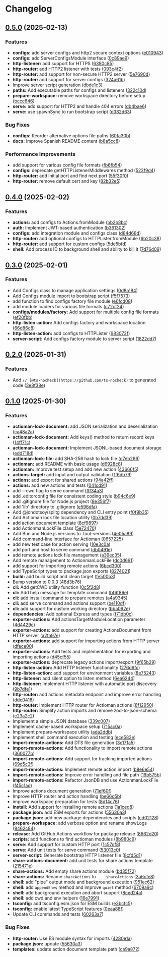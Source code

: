 # Changelog

## [0.5.0](https://github.com/JonDotsoy/actioman/compare/actioman-v0.4.0...actioman-v0.5.0) (2025-02-13)


### Features

* **configs:** add server configs and http2 secure context options ([e010943](https://github.com/JonDotsoy/actioman/commit/e010943a0ca119a33b44a5b720729756269c7618))
* **configs:** add ServerConfigsModule interface ([0c89ae9](https://github.com/JonDotsoy/actioman/commit/0c89ae9f5802e66d209119365ea35b5093d36445))
* **http-listener:** add support for HTTPS ([6380c85](https://github.com/JonDotsoy/actioman/commit/6380c8568b68881f5e2a4bf74ecea6aca36debe4))
* **http-router:** add HTTP2 listener with tests ([093c4f2](https://github.com/JonDotsoy/actioman/commit/093c4f298612e18e6edf58faf177906ded989548))
* **http-router:** add support for non-secure HTTP2 server ([5e7690d](https://github.com/JonDotsoy/actioman/commit/5e7690deb2fdfd783bfd6dc9962533de90346add))
* **http-router:** add support for server configs ([324a61b](https://github.com/JonDotsoy/actioman/commit/324a61b001ed802d2a829a7a9cfc79f36e0e1578))
* Improve server script generation ([dbde1c3](https://github.com/JonDotsoy/actioman/commit/dbde1c3d1e0d987720100316546247350c43a986))
* **paths:** Add executable paths for configs and listeners ([322c10d](https://github.com/JonDotsoy/actioman/commit/322c10d669fa704c2b701f7d00d26fe7cc7efd3c))
* **prepare-workspace:** remove workspace directory before setup ([bccc646](https://github.com/JonDotsoy/actioman/commit/bccc6463fd113307fb262b99525ac0fe5179b406))
* **serve:** add support for HTTP2 and handle 404 errors ([db4bae6](https://github.com/JonDotsoy/actioman/commit/db4bae65d157366b5ade11116b332c16a82dd97e))
* **serve:** use spawnSync to run bootstrap script ([d382d63](https://github.com/JonDotsoy/actioman/commit/d382d632dbc3f734358835f29d1605c4d461ad3c))


### Bug Fixes

* **configs:** Reorder alternative options file paths ([60fa30b](https://github.com/JonDotsoy/actioman/commit/60fa30b306615d5be9498617212f40deba0a3b5f))
* **docs:** Improve Spanish README content ([b8a5cc8](https://github.com/JonDotsoy/actioman/commit/b8a5cc8881419234feb77759f4fb04fad861fd19))


### Performance Improvements

* add support for various config file formats ([fb6fb54](https://github.com/JonDotsoy/actioman/commit/fb6fb548ce41f739b2295da82ca2f60d27d61194))
* **configs:** deprecate getHTTPListenerMiddlewares method ([523f9d4](https://github.com/JonDotsoy/actioman/commit/523f9d4f7d06e3ea172e9689cad06e75f5544eea))
* **http-router:** add initial port and find next port ([55f30f0](https://github.com/JonDotsoy/actioman/commit/55f30f0d8735b187db25bb8e741ce0738052b51c))
* **http-router:** remove default cert and key ([82b32e5](https://github.com/JonDotsoy/actioman/commit/82b32e5e0032fa2ed191250263bbd5fe8bc9ba21))

## [0.4.0](https://github.com/JonDotsoy/actioman/compare/actioman-v0.3.0...actioman-v0.4.0) (2025-02-02)


### Features

* **actions:** add configs to Actions.fromModule ([bb2b8bc](https://github.com/JonDotsoy/actioman/commit/bb2b8bc31979ea132d6e9c24e2f3210b1593607d))
* **auth:** Implement JWT-based authentication ([b361302](https://github.com/JonDotsoy/actioman/commit/b361302cebe75080e8cd6022a10cd574c3075bc3))
* **configs:** add integration module and configs class ([d84d68d](https://github.com/JonDotsoy/actioman/commit/d84d68df1692b3dbceb05e1bd19df579353aeda7))
* **http-router:** add optional configs to HTTPLister.fromModule ([6b20c38](https://github.com/JonDotsoy/actioman/commit/6b20c381cfcccc70462dbeaf4a871d09b81ff192))
* **http-router:** add support for custom configs ([5de5bfd](https://github.com/JonDotsoy/actioman/commit/5de5bfd57a3639c6e3f0a1e2e0b903921d8c2110))
* **shell:** Add process ID to background shell and ability to kill it ([7d76d09](https://github.com/JonDotsoy/actioman/commit/7d76d0930a17fa3b1bfe21e2c9feecd7e28a65b6))

## [0.3.0](https://github.com/JonDotsoy/actioman/compare/actioman-v0.2.0...actioman-v0.3.0) (2025-02-01)


### Features

* Add Configs class to manage application settings ([0d8a184](https://github.com/JonDotsoy/actioman/commit/0d8a1842ed85baafe7b9e98039b7653919ca41d3))
* Add Configs module import to bootstrap script ([f5f7573](https://github.com/JonDotsoy/actioman/commit/f5f7573591a7cb13f61f9af93bdcd5964196ccb7))
* add function to find configs factory file module ([e6fcd08](https://github.com/JonDotsoy/actioman/commit/e6fcd08337225036d40bc92f5451f63f4b218099))
* add module loaders for various file formats ([c72cf24](https://github.com/JonDotsoy/actioman/commit/c72cf243fbc66cf9f4ffa88814f39ea3f927bfe3))
* **configs/modules/factory:** Add support for multiple config file formats ([ef20fbb](https://github.com/JonDotsoy/actioman/commit/ef20fbb19bd651da16e81b1b1107d85ed869ba06))
* **http-listen-action:** Add configs factory and workspace location ([66d86c8](https://github.com/JonDotsoy/actioman/commit/66d86c87a98ce963608228b721acb01a44f9d982))
* **http-listen-action:** add configs to HTTPLister ([983073f](https://github.com/JonDotsoy/actioman/commit/983073fd1570b8ce0005e2b95840aa06d5b61a2e))
* **server-script:** Add configs factory module to server script ([1822dd7](https://github.com/JonDotsoy/actioman/commit/1822dd7eb8ff0b89a174e810d640bb37e4813902))

## [0.2.0](https://github.com/JonDotsoy/actioman/compare/actioman-v0.1.0...actioman-v0.2.0) (2025-01-31)


### Features

* Add `// [@ts-nocheck](https://github.com/ts-nocheck)` to generated code ([3e8f38e](https://github.com/JonDotsoy/actioman/commit/3e8f38e2fd72d00b290c402699793b4a6b2bd866))

## [0.1.0](https://github.com/JonDotsoy/actioman/compare/actioman-v0.0.8...actioman-v0.1.0) (2025-01-30)


### Features

* **actioman-lock-document:** add JSON serialization and deserialization ([ca48a2a](https://github.com/JonDotsoy/actioman/commit/ca48a2ab01414b6c6660ea0678a28046bf398bfd))
* **actioman-lock-document:** Add keys() method to return record keys ([14ff71c](https://github.com/JonDotsoy/actioman/commit/14ff71cbfb1a0201be06d6e706d9275f6a295c88))
* **actioman-lock-document:** Implement JSONL-based document storage ([edd718d](https://github.com/JonDotsoy/actioman/commit/edd718d6a6095da7329a47fa9828de497ecb88e9))
* **actioman-lock-file:** add SHA-256 hash to lock file ([d7eb266](https://github.com/JonDotsoy/actioman/commit/d7eb2664282a3861eecdddf100b6e0e807961d86))
* **actioman:** add README with basic usage ([d6928c8](https://github.com/JonDotsoy/actioman/commit/d6928c84bff2281f1f08b55ffae0a8d71a083f06))
* **actioman:** Improve test setup and add new action ([43666f5](https://github.com/JonDotsoy/actioman/commit/43666f50890d14ce84afd0dc7677d759e8d67bbe))
* **actions-target:** add input and output validation ([1f6db79](https://github.com/JonDotsoy/actioman/commit/1f6db796ee49772b2164f093327cfcd7924f1150))
* **actions:** add export for shared actions ([94a42ff](https://github.com/JonDotsoy/actioman/commit/94a42ff32e737c0fc03075f6b55a07986ff157b4))
* **actions:** add new actions and tests ([041cd91](https://github.com/JonDotsoy/actioman/commit/041cd91e5cacb862261be5665afa1a650dfe9ac4))
* add --cwd flag to serve command ([fff34a3](https://github.com/JonDotsoy/actioman/commit/fff34a39848b899a726f6bda380bb86821a582dd))
* add .editorconfig file for consistent coding style ([b94c6e9](https://github.com/JonDotsoy/actioman/commit/b94c6e965966ac3e75917122d616e7cbd529e291))
* add .gitignore file for Node.js project ([8e356f7](https://github.com/JonDotsoy/actioman/commit/8e356f7da44a6a5d9d669b560bd257798c219708))
* add 'lib' directory to .gitignore ([e596dfa](https://github.com/JonDotsoy/actioman/commit/e596dfafcbf174c00c03445026d7c35eddb30c59))
* Add @jondotsoy/splitg dependency and CLI entry point ([f0f9b35](https://github.com/JonDotsoy/actioman/commit/f0f9b358d4338f4ead684cad6f0df8490d3cdff5))
* Add Actioman lock file location utility ([0b7dd39](https://github.com/JonDotsoy/actioman/commit/0b7dd39705e3136d229369a3f2a94b5c237340d2))
* add action document template ([8cf9897](https://github.com/JonDotsoy/actioman/commit/8cf9897885be652e5b071d3ec090f04c122cffcb))
* add ActionmanLockFile class ([5e72470](https://github.com/JonDotsoy/actioman/commit/5e724704246059da0b4e23e8377fc41c17a7a1f2))
* Add Bun and Node.js versions to .tool-versions ([4e05a89](https://github.com/JonDotsoy/actioman/commit/4e05a897ab49f6f9e73022c4e9d132df62dfad6c))
* Add command-line interface for Actioman ([0657225](https://github.com/JonDotsoy/actioman/commit/0657225d6be84bd529f6367ebdfafd80cc0397df))
* add new test case for action serving ([10e3c0a](https://github.com/JonDotsoy/actioman/commit/10e3c0a9317d6ce5db3aee462523fcd0116f9dc3))
* add port and host to serve command ([db0491e](https://github.com/JonDotsoy/actioman/commit/db0491e060f72b8572f8b92cb99c2d15239ba4b5))
* add remote actions lock file management ([a39ec35](https://github.com/JonDotsoy/actioman/commit/a39ec35328ede48bb9d694beb6d2a3a0f6538a60))
* Add remote management to ActionmanLockFile ([dc0d691](https://github.com/JonDotsoy/actioman/commit/dc0d6915600e61c44a4235a8f806a55640e0bd40))
* add support for importing remote actions ([6bcd300](https://github.com/JonDotsoy/actioman/commit/6bcd300bc2ad51a8a4b598886a1ad2f3310bcd81))
* add TypeScript types to package.json exports ([8274021](https://github.com/JonDotsoy/actioman/commit/8274021e00cf039a6026ae1a1339683402d1bf92))
* **build:** add build script and clean target ([fe500b3](https://github.com/JonDotsoy/actioman/commit/fe500b392e3bc9bd43f6d4844be246979d9232c1))
* Bump version to 0.0.3 ([48d3b76](https://github.com/JonDotsoy/actioman/commit/48d3b76350b7549314260a63cb96a7b9c1d88dc1))
* **cli:** Add getCWD utility function ([0c5f2d8](https://github.com/JonDotsoy/actioman/commit/0c5f2d810a7ad5cb9b87f488e2b0807b29c3a1c5))
* **cli:** Add help message for template command ([bf6f86e](https://github.com/JonDotsoy/actioman/commit/bf6f86eec7fd5eff716826c59cd8472b95623cfa))
* **cli:** add install command to prepare remotes ([a4a9345](https://github.com/JonDotsoy/actioman/commit/a4a934594bc1c91fd48cf9edadb61489868fa9bc))
* **cli:** add serve command and actions support ([be110df](https://github.com/JonDotsoy/actioman/commit/be110dfb8ce95386ceca279601e87746be874eba))
* **cli:** add support for custom working directory ([bba092e](https://github.com/JonDotsoy/actioman/commit/bba092eccf6e6178d1f900a6ca911aefeed3ac61))
* **dependencies:** Add optional Express and types ([f71db0c](https://github.com/JonDotsoy/actioman/commit/f71db0c0b4d6adfddb9836d1176697ac87b30349))
* **exporter-actions:** Add actionsTargetModuleLocation parameter ([4d4429c](https://github.com/JonDotsoy/actioman/commit/4d4429c737900bbd99a42236d164fab6d14490d2))
* **exporter-actions:** add support for creating ActionsDocument from HTTP server ([a2fa97e](https://github.com/JonDotsoy/actioman/commit/a2fa97ec5cdb8ecab2cc893433ca95ec7bcfb803))
* **exporter-actions:** add support for importing actions from HTTP server ([dfece00](https://github.com/JonDotsoy/actioman/commit/dfece00293409cf7077ab4a80245f96a6d438483))
* **exporter-actions:** Add tests and implementation for exporting and importing actions ([d45cf55](https://github.com/JonDotsoy/actioman/commit/d45cf551112e7257ed89c21c3e3387d17309dd95))
* **exporter-actions:** deprecate legacy actions import/export ([9f65b29](https://github.com/JonDotsoy/actioman/commit/9f65b2940e79b00372fce6bf615dad651da0a9dd))
* **http-listen-action:** Add HTTP listener functionality ([276d9fc](https://github.com/JonDotsoy/actioman/commit/276d9fcfda1123e687e3141fb703f30a504a0e78))
* **http-listen-action:** add support for environment variables ([8e75243](https://github.com/JonDotsoy/actioman/commit/8e75243cc0501ce06d091904fc6ae9cd3e0ba97d))
* **http-listener:** add silent option to listen method ([6ea6244](https://github.com/JonDotsoy/actioman/commit/6ea6244369ee26e1351b582d93ec57aabb0b7720))
* **http-listener:** Implement HTTP listener with automatic port discovery ([9b7dfe1](https://github.com/JonDotsoy/actioman/commit/9b7dfe1aceba892d9036ae9b23aa3887216eaf73))
* **http-router:** add actions metadata endpoint and improve error handling ([dde0416](https://github.com/JonDotsoy/actioman/commit/dde041649d3417dd2b3642c0d82ecd82b745eb0e))
* **http-router:** Implement HTTP router for Actioman actions ([8f12950](https://github.com/JonDotsoy/actioman/commit/8f12950addf4c7da222eddfc927c35116597c64b))
* **http-router:** Simplify action imports and remove zod-to-json-schema ([e23a2c2](https://github.com/JonDotsoy/actioman/commit/e23a2c2bf6c285cef3b27346826d020b3f913956))
* Implement a simple JSON database ([339c007](https://github.com/JonDotsoy/actioman/commit/339c007d14ea7c34725224fa9781e4925a3d437f))
* Implement cache-based workspace setup ([715ac0a](https://github.com/JonDotsoy/actioman/commit/715ac0a234c6fcbd33e2e574b23bc9d65c233b65))
* Implement prepare-workspace utility ([ada2ddb](https://github.com/JonDotsoy/actioman/commit/ada2ddb98b2781c0da6224834b111f5720953d74))
* Implement shell command execution and testing ([ece583e](https://github.com/JonDotsoy/actioman/commit/ece583ec8b4574622da288eb5e434ad2fc70e467))
* **import-remote-actions:** Add DTS file generation ([3c171a5](https://github.com/JonDotsoy/actioman/commit/3c171a5b00c09e37951161d22e6b4f5ef0e9407e))
* **import-remote-actions:** Add functionality to import remote actions ([360077b](https://github.com/JonDotsoy/actioman/commit/360077ba1f105cb4cf98e7fda7b50d59c7ee07d1))
* **import-remote-actions:** Add support for tracking imported actions ([69d5c3f](https://github.com/JonDotsoy/actioman/commit/69d5c3f4eb3bce7a615526caf5e3ffba10124b68))
* **import-remote-actions:** Implement remote action import ([b8e6e54](https://github.com/JonDotsoy/actioman/commit/b8e6e5413fd53677cc487b7918d054b5cc12da6b))
* **import-remote-actions:** Improve error handling and file path ([19b575b](https://github.com/JonDotsoy/actioman/commit/19b575b53f3747bb1249808ae969205bdd007a3c))
* **import-remote-actions:** Refactor JsonDB and use ActionmanLockFile ([f45c1ad](https://github.com/JonDotsoy/actioman/commit/f45c1ad46f199541b593bce3b7f89923d64e2f64))
* Improve actions document generation ([71ef60f](https://github.com/JonDotsoy/actioman/commit/71ef60fffe20f772db24e1779637bd04a28faa21))
* Improve HTTP router and action handling ([be66d5b](https://github.com/JonDotsoy/actioman/commit/be66d5b1a404d7cccba1ad736a58421a8389f256))
* improve workspace preparation for tests ([8d14c76](https://github.com/JonDotsoy/actioman/commit/8d14c76989ff1b12101d84b2b5ac3e3d1be6381d))
* **install:** Add support for installing remote actions ([1a1ced8](https://github.com/JonDotsoy/actioman/commit/1a1ced866995e609dba48d7d05390e1250b43c02))
* **package.json:** add ESM exports for actions ([55630a3](https://github.com/JonDotsoy/actioman/commit/55630a3f72a1e0455462f56263f263817c871eca))
* **package.json:** add new package dependencies and scripts ([cd02128](https://github.com/JonDotsoy/actioman/commit/cd021281ac330120e1ae2fc7f1503ea73d95dddd))
* **prepare-workspace:** add verbose option and rename showLogs ([8462c84](https://github.com/JonDotsoy/actioman/commit/8462c84305c624924caa94df642a06bc306e4b8b))
* **release:** Add GitHub Actions workflow for package release ([8662d20](https://github.com/JonDotsoy/actioman/commit/8662d2014bafa84fb515bcff4a3ccb5264c9216f))
* **scripts:** add functions to find actioman modules ([8b980c9](https://github.com/JonDotsoy/actioman/commit/8b980c943f0f2e7285824bda79e2e83e5cb9c33c))
* **serve:** Add support for custom HTTP port ([1c57df8](https://github.com/JonDotsoy/actioman/commit/1c57df8c95bebfb16f89ee967f2ba598c8e5c506))
* **serve:** Add unit tests for serve command ([53013c0](https://github.com/JonDotsoy/actioman/commit/53013c0d2530360a7fc75de886af2bf8fa4a67be))
* **server-script:** Generate bootstrap HTTP listener file ([8cfd5d1](https://github.com/JonDotsoy/actioman/commit/8cfd5d1e9d4a51cfef132f795bd412447d87bb5b))
* **share-actions-document:** add unit tests for share actions template ([215471e](https://github.com/JonDotsoy/actioman/commit/215471e0ac3aa3a4ac28c9a4efd0a849907a903f))
* **share-actions:** Add empty share actions module ([bd35f72](https://github.com/JonDotsoy/actioman/commit/bd35f72c666642f290cfcf5082669fe0c1b810cb))
* **share-actions:** Rename `shareActions` to `____shareActions` ([3a6cfe8](https://github.com/JonDotsoy/actioman/commit/3a6cfe88d20f4ccfa876b11adce5c69c3987352e))
* **shell:** add "pipe" output mode and background execution ([951ec62](https://github.com/JonDotsoy/actioman/commit/951ec6215fd80a3845cddaea480339da328c3fd7))
* **shell:** add `appendEnvs` method and improve `quiet` method ([6709a9c](https://github.com/JonDotsoy/actioman/commit/6709a9cf3c9a2501d41ced5ec04294b628c8cb0f))
* **shell:** add background execution and abort support ([8ced24a](https://github.com/JonDotsoy/actioman/commit/8ced24aee281cc7013c86da7b15b3747256fcd37))
* **shell:** add cwd and env helpers ([16e7991](https://github.com/JonDotsoy/actioman/commit/16e799184728da90c72c5e7ef4c1d5df94caa591))
* **tsconfig:** add tsconfig.esm.json for ESM builds ([e3bcfc5](https://github.com/JonDotsoy/actioman/commit/e3bcfc5f26089644c1b2ae838b7a22e2033d3740))
* **tsconfig:** enable latest TypeScript features ([0eaa88f](https://github.com/JonDotsoy/actioman/commit/0eaa88f675dbd2e385d78cc8d436bd4efb90213b))
* Update CLI commands and tests ([60263a7](https://github.com/JonDotsoy/actioman/commit/60263a7a6405510738f5049c7ae43c9a1b8a715e))


### Bug Fixes

* **http-router:** Use ES module syntax for imports ([4280e1a](https://github.com/JonDotsoy/actioman/commit/4280e1af448f1e011d482f00c822516fb49c54cc))
* **package.json:** update ([55630a3](https://github.com/JonDotsoy/actioman/commit/55630a3f72a1e0455462f56263f263817c871eca))
* **templates:** update action document template path ([ca9a872](https://github.com/JonDotsoy/actioman/commit/ca9a87294de593fb554669a4eaa1e31295e8d8f2))
